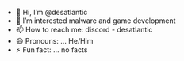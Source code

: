 - 👋 Hi, I’m @desatlantic
- 👀 I’m interested  malware and game development
- 📫 How to reach me: discord - desatlantic
- 😄 Pronouns: ... He/Him
- ⚡ Fun fact: ... no facts

<!---
desatlantic/desatlantic is a ✨ special ✨ repository because its `README.md` (this file) appears on your GitHub profile.
You can click the Preview link to take a look at your changes.
--->
